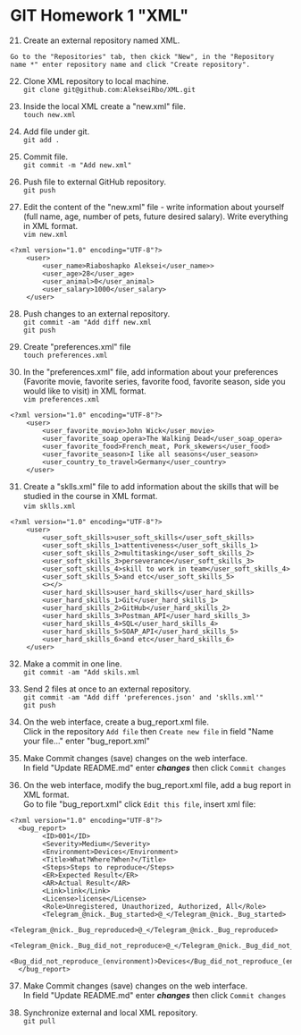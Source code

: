 # GIT Homework 1 "XML"

21. Create an external repository named XML.  
```   
Go to the "Repositories" tab, then ckick "New", in the "Repository name *" enter repository name and click "Create repository".   
```
22. Clone XML repository to local machine.  
`git clone git@github.com:AlekseiRbo/XML.git` 

23. Inside the local XML create a "new.xml" file.   
`touch new.xml`

24. Add file under git.  
`git add .`

25. Commit file.  
`git commit -m "Add new.xml"`

26. Push file to external GitHub repository.  
`git push`  

27. Edit the content of the "new.xml" file - write information about yourself (full name, age, number of pets, future desired salary). Write everything in XML format.  
`vim new.xml`  
```
<?xml version="1.0" encoding="UTF-8"?>
	<user>
		<user_name>Riaboshapko Aleksei</user_name>>
		<user_age>28</user_age>
		<user_animal>0</user_animal>
		<user_salary>1000</user_salary>
	</user> 
```
28. Push changes to an external repository.  
`git commit -am "Add diff new.xml`  
`git push`  

29. Create "preferences.xml" file  
`touch preferences.xml`  

30. In the "preferences.xml" file, add information about your preferences (Favorite movie, favorite series, favorite food, favorite season, side you would like to visit) in XML format.  
`vim preferences.xml`  
```
<?xml version="1.0" encoding="UTF-8"?>
	<user>
		<user_favorite_movie>John Wick</user_movie>
		<user_favorite_soap_opera>The Walking Dead</user_soap_opera>
		<user_favorite_food>French_meat, Pork_skewers</user_food>
		<user_favorite_season>I like all seasons</user_season>
		<user_country_to_travel>Germany</user_country>
	</user>
```  

31. Create a "sklls.xml" file to add information about the skills that will be studied in the course in XML format.  
`vim sklls.xml`  
```
<?xml version="1.0" encoding="UTF-8"?>
	<user>
		<user_soft_skills>user_soft_skills</user_soft_skills>
		<user_soft_skills_1>attentiveness</user_soft_skills_1>
		<user_soft_skills_2>multitasking</user_soft_skills_2>
		<user_soft_skills_3>perseverance</user_soft_skills_3>
		<user_soft_skills_4>skill to work in team</user_soft_skills_4>
		<user_soft_skills_5>and etc</user_soft_skills_5>
		<></>
		<user_hard_skills>user_hard_skills</user_hard_skills>
		<user_hard_skills_1>Git</user_hard_skills_1>
		<user_hard_skills_2>GitHub</user_hard_skills_2>
		<user_hard_skills_3>Postman_API</user_hard_skills_3>
		<user_hard_skills_4>SQL</user_hard_skills_4>
		<user_hard_skills_5>SOAP_API</user_hard_skills_5>
		<user_hard_skills_6>and etc</user_hard_skills_6>
	</user>
```  

32. Make a commit in one line.  
`git commit -am "Add skils.xml`

33.  Send 2 files at once to an external repository.  
`git commit -am "Add diff 'preferences.json' and 'sklls.xml'"`  
`git push`  

34. On the web interface, create a bug_report.xml file.  
Click in the repository `Add file` then `Create new file` in field "Name your file..." enter "bug_report.xml"  

35. Make Commit changes (save) changes on the web interface.  
In field "Update README.md" enter ***changes*** then click `Commit changes`  

36. On the web interface, modify the bug_report.xml file, add a bug report in XML format.  
Go to file "bug_report.xml" click `Edit this file`, insert xml file:  
```
<?xml version="1.0" encoding="UTF-8"?>
  <bug_report>
        <ID>001</ID>
        <Severity>Medium</Severity>
        <Environment>Devices</Environment>
        <Title>What?Where?When?</Title>
        <Steps>Steps to reproduce</Steps>
        <ER>Expected Result</ER>
        <AR>Actual Result</AR>
        <Link>link</Link>
        <License>license</License>
        <Role>Unregistered, Unauthorized, Authorized, All</Role>
        <Telegram_@nick._Bug_started>@_</Telegram_@nick._Bug_started>
        <Telegram_@nick._Bug_reproduced>@_</Telegram_@nick._Bug_reproduced>
        <Telegram_@nick._Bug_did_not_reproduce>@_</Telegram_@nick._Bug_did_not_reproduce>
        <Bug_did_not_reproduce_(environment)>Devices</Bug_did_not_reproduce_(environment)>
  </bug_report>
```

37. Make Commit changes (save) changes on the web interface.  
In field "Update README.md" enter ***changes*** then click `Commit changes`  

38. Synchronize external and local XML repository.  
`git pull` 
